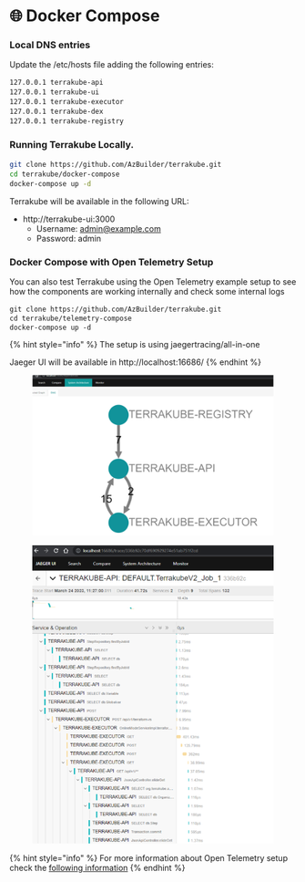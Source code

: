# 🌐 Docker Compose

### Local DNS entries

Update the /etc/hosts file adding the following entries:

```bash
127.0.0.1 terrakube-api
127.0.0.1 terrakube-ui
127.0.0.1 terrakube-executor
127.0.0.1 terrakube-dex
127.0.0.1 terrakube-registry
```

### Running Terrakube Locally.

```bash
git clone https://github.com/AzBuilder/terrakube.git
cd terrakube/docker-compose
docker-compose up -d
```

Terrakube will be available in the following URL:

* http://terrakube-ui:3000
  * Username: admin@example.com
  * Password: admin

### Docker Compose with Open Telemetry Setup

You can also test Terrakube using the Open Telemetry example setup to see how the components are working internally and check some internal logs

```
git clone https://github.com/AzBuilder/terrakube.git
cd terrakube/telemetry-compose
docker-compose up -d
```

{% hint style="info" %}
The setup is using jaegertracing/all-in-one

Jaeger UI will be available in http://localhost:16686/
{% endhint %}

<figure><img src="../.gitbook/assets/image (1) (2).png" alt=""><figcaption></figcaption></figure>

<figure><img src="../.gitbook/assets/image (2) (1).png" alt=""><figcaption></figcaption></figure>

{% hint style="info" %}
For more information about Open Telemetry setup check the [following information](deployment/open-telemetry.md)
{% endhint %}
